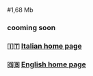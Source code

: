 #1,68 Mb

### cooming soon

### 🇮🇹 [Italian home page](/readme.md)
### 🇬🇧 [English home page](/readme-en.md)
